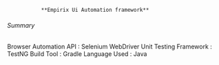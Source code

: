                **Empirix Ui Automation framework** 

###### Summary 

Browser Automation API : Selenium WebDriver
Unit Testing Framework : TestNG
Build Tool : Gradle
Language Used : Java 

